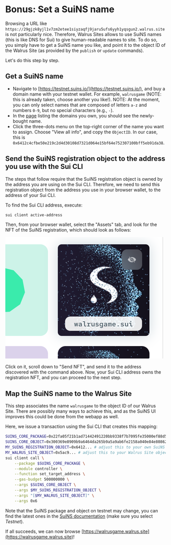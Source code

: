 # Bonus: Set a SuiNS name

Browsing a URL like `https://29gjzk8yjl1v7zm2etee1siyzaqfj9jaru5ufs6yyh1yqsgun2.walrus.site` is not
particularly nice. Therefore, Walrus Sites allows to use SuiNS names (this is like DNS for Sui) to
give human-readable names to site. To do so, you simply have to get a SuiNS name you like, and point
it to the object ID of the Walrus Site (as provided by the `publish` or `update` commands).

Let's do this step by step.

## Get a SuiNS name

- Navigate to [https://testnet.suins.io/](https://testnet.suins.io/), and buy a domain name with
  your testnet wallet. For example, `walrusgame` (NOTE: this is already taken, choose another you
  like!). NOTE: At the moment, you can only select names that are composed of letters `a-z` and
  numbers `0-9`, but no special characters (e.g., `-`).
- In the [page](https://testnet.suins.io/account/my-names) listing the domains you own, you should
  see the newly-bought name.
- Click the three-dots menu on the top-right corner of the name you want to assign. Choose "View all
  info", and copy the `ObjectID`. In our case, this is
  `0x6412c4cfbe50e219c2d4d30108d7321d064e15bf64e752307100bff5eb91da38`.

## Send the SuiNS registration object to the address you use with the Sui CLI

The steps that follow require that the SuiNS registration object is owned by the address you are
using on the Sui CLI. Therefore, we need to send this registration object from the address you use
in your browser wallet, to the address of your Sui CLI.

To find the Sui CLI address, execute:

``` sh
sui client active-address
```

Then, from your browser wallet, select the "Assets" tab, and look for the NFT of the SuiNS
registration, which should look as follows:

![the SuiNS registration inside the wallet](../assets/suins-asset.png)

Click on it, scroll down to "Send NFT", and send it to the address discovered with the command
above. Now, your Sui CLI address owns the registration NFT, and you can proceed to the next step.

## Map the SuiNS name to the Walrus Site

This step associates the name `walrusgame` to the object ID of our Walrus Site. There are possibly
many ways to achieve this, and as the SuiNS UI improves this could be done from the webapp as well.

Here, we issue a transaction using the Sui CLI that creates this mapping:

```sh
SUINS_CORE_PACKAGE=0x22fa05f21b1ad71442491220bb9338f7b7095fe35000ef88d5400d28523bdd93
SUINS_CORE_OBJECT=0x300369e8909b9a6464da265b9a5a9ab6fe2158a040e84e808628cde7a07ee5a3
MY_SUINS_REGISTRATION_OBJECT=0x6412... # adjust this to your own SuiNS object
MY_WALRUS_SITE_OBJECT=0x5ac9... # adjust this to your Walrus Site object
sui client call \
    --package $SUINS_CORE_PACKAGE \
    --module controller \
    --function set_target_address \
    --gas-budget 500000000 \
    --args $SUINS_CORE_OBJECT \
    --args $MY_SUINS_REGISTRATION_OBJECT \
    --args "[$MY_WALRUS_SITE_OBJECT]" \
    --args 0x6
```

Note that the SuiNS package and object on testnet may change, you can find the latest ones in the
[SuiNS documentation](https://docs.suins.io/#active-constants) (make sure you select _Testnet_).

If all succeeds, we can now browse [https://walrusgame.walrus.site](https://walrusgame.walrus.site)!
